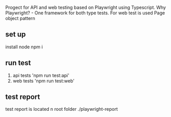 Progect for API and web testing based on Playwright using Typescript.
Why Playwright? - One framework for both type tests.
For web test is used Page object pattern

## set up
install  node
npm i
## run test
1. api tests 'npm run test:api'
2. web tests 'npm run test:web'

## test report
 test report is located n root folder ./playwright-report